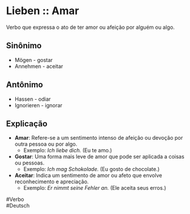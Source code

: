 # Lieben :: Amar
<!--SR:!2024-11-21,15,290-->
Verbo que expressa o ato de ter amor ou afeição por alguém ou algo.

## Sinônimo
- Mögen - gostar  
- Annehmen - aceitar  

## Antônimo
- Hassen - odiar  
- Ignorieren - ignorar  

## Explicação
- **Amar**: Refere-se a um sentimento intenso de afeição ou devoção por outra pessoa ou por algo.
	- Exemplo: *Ich liebe dich.* (Eu te amo.)
- **Gostar**: Uma forma mais leve de amor que pode ser aplicada a coisas ou pessoas.
	- Exemplo: *Ich mag Schokolade.* (Eu gosto de chocolate.)
- **Aceitar**: Indica um sentimento de amor ou afeto que envolve reconhecimento e apreciação.
	- Exemplo: *Er nimmt seine Fehler an.* (Ele aceita seus erros.)

#Verbo  
#Deutsch

